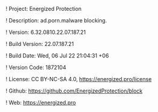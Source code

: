 ! Project: Energized Protection

! Description: ad.porn.malware blocking.

! Version: 6.32.0810.22.07.187.21

! Build Version: 22.07.187.21

! Build Date: Wed, 06 Jul 22 21:04:31 +06

! Version Code: 1872104

! License: CC BY-NC-SA 4.0, https://energized.pro/license

! Github: https://github.com/EnergizedProtection/block

! Web: https://energized.pro
